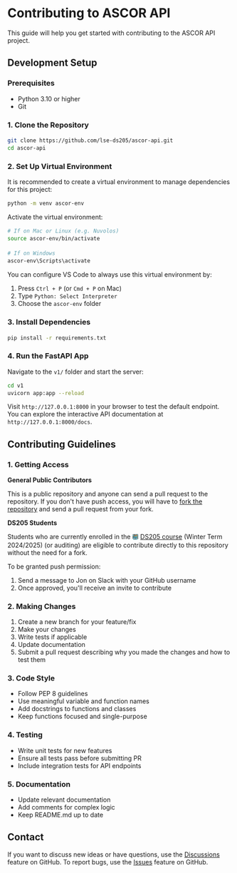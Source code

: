 # Contributing to ASCOR API

This guide will help you get started with contributing to the ASCOR API project.

## Development Setup

### Prerequisites

- Python 3.10 or higher
- Git

### 1. Clone the Repository

```bash
git clone https://github.com/lse-ds205/ascor-api.git
cd ascor-api
```

### 2. Set Up Virtual Environment
It is recommended to create a virtual environment to manage dependencies for this project:

```bash
python -m venv ascor-env
```

Activate the virtual environment:
```bash
# If on Mac or Linux (e.g. Nuvolos)
source ascor-env/bin/activate

# If on Windows
ascor-env\Scripts\activate
```

You can configure VS Code to always use this virtual environment by:

1. Press `Ctrl + P` (or `Cmd + P` on Mac)
2. Type `Python: Select Interpreter`
3. Choose the `ascor-env` folder

### 3. Install Dependencies

```bash
pip install -r requirements.txt
```

### 4. Run the FastAPI App

Navigate to the `v1/` folder and start the server:

```bash
cd v1
uvicorn app:app --reload
```

Visit `http://127.0.0.1:8000` in your browser to test the default endpoint. You can explore the interactive API documentation at `http://127.0.0.1:8000/docs`.

## Contributing Guidelines

### 1. Getting Access

**General Public Contributors**

This is a public repository and anyone can send a pull request to the repository. If you don't have push access, you will have to [fork the repository](https://docs.github.com/en/get-started/quickstart/fork-a-repo) and send a pull request from your fork.

**DS205 Students**

Students who are currently enrolled in the <img src="./icons/DS205_2024_25_icon_200px.png" alt="Image Created with AI Designer" role="presentation" style="object-fit: cover;width:1em;height:1em;vertical-align: middle;padding-bottom: 0.2em;"/> [DS205 course](https://lse-dsi.github.io/DS205) (Winter Term 2024/2025) (or auditing) are eligible to contribute directly to this repository without the need for a fork.

To be granted push permission:

1. Send a message to Jon on Slack with your GitHub username
2. Once approved, you'll receive an invite to contribute

### 2. Making Changes

1. Create a new branch for your feature/fix
2. Make your changes
3. Write tests if applicable
4. Update documentation
5. Submit a pull request describing why you made the changes and how to test them

### 3. Code Style

- Follow PEP 8 guidelines
- Use meaningful variable and function names
- Add docstrings to functions and classes
- Keep functions focused and single-purpose

### 4. Testing

- Write unit tests for new features
- Ensure all tests pass before submitting PR
- Include integration tests for API endpoints

### 5. Documentation

- Update relevant documentation
- Add comments for complex logic
- Keep README.md up to date

## Contact

If you want to discuss new ideas or have questions, use the [Discussions](https://github.com/lse-ds205/ascor-api/discussions) feature on GitHub. To report bugs, use the [Issues](https://github.com/lse-ds205/ascor-api/issues) feature on GitHub.
